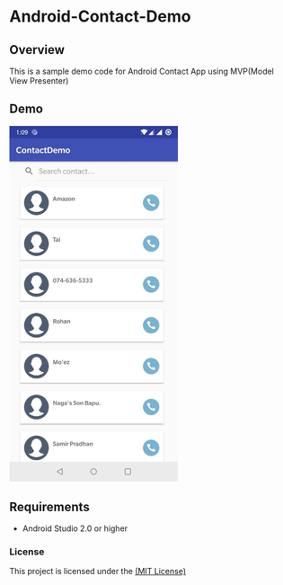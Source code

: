 # Android-Contact-Demo

## Overview

This is a sample demo code for Android Contact App using MVP(Model View Presenter)

## Demo
<img src="/Screenshots/screenshots-1.jpg" width="300"/>


## Requirements
- Android Studio 2.0 or higher

### License
This project is licensed under the [(MIT License)](https://github.com/Deeptiman/Android-Contact-Demo/blob/master/LICENSE)
